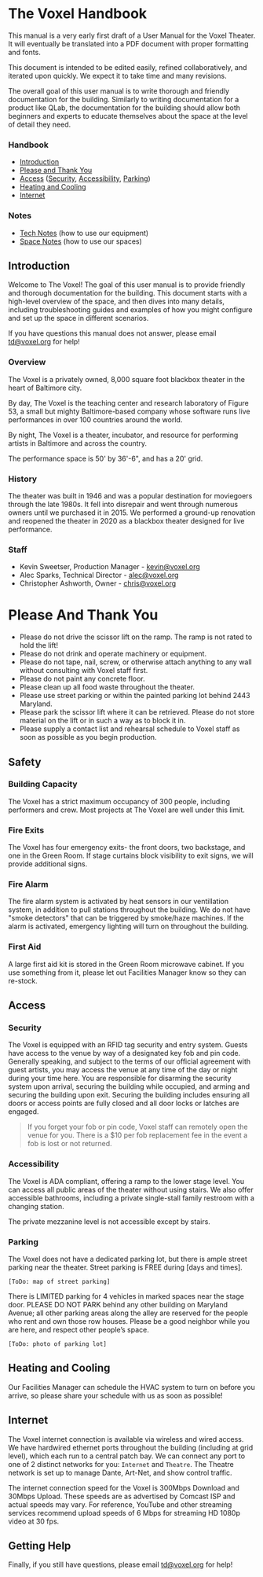 # The Voxel Handbook

This manual is a very early first draft of a User Manual for the Voxel Theater. It will eventually be translated into a PDF document with proper formatting and fonts.

This document is intended to be edited easily, refined collaboratively, and iterated upon quickly. We expect it to take time and many revisions.

The overall goal of this user manual is to write thorough and friendly documentation for the building. Similarly to writing documentation for a product like QLab, the documentation for the building should allow both beginners and experts to educate themselves about the space at the level of detail they need.

### Handbook

- [Introduction](#introduction)
- [Please and Thank You](#please-and-thank-you)
- [Access](#access)
  ([Security](#security), [Accessibility](#accessibility), [Parking](#parking))
- [Heating and Cooling](#heating-and-cooling)
- [Internet](#internet)

### Notes

- [Tech Notes](tech/readme.md) (how to use our equipment)
- [Space Notes](space/readme.md) (how to use our spaces)

## Introduction

Welcome to The Voxel! The goal of this user manual is to provide friendly and thorough documentation for the building. This document starts with a high-level overview of the space, and then dives into many details, including troubleshooting guides and examples of how you might configure and set up the space in different scenarios.

If you have questions this manual does not answer, please email td@voxel.org for help!


### Overview

The Voxel is a privately owned, 8,000 square foot blackbox theater in the heart of Baltimore city.

By day, The Voxel is the teaching center and research laboratory of Figure 53, a small but mighty Baltimore-based company whose software runs live performances in over 100 countries around the world.

By night, The Voxel is a theater, incubator, and resource for performing artists in Baltimore and across the country.

The performance space is 50' by 36'-6", and has a 20' grid.


### History

The theater was built in 1946 and was a popular destination for moviegoers through the late 1980s. It fell into disrepair and went through numerous owners until we purchased it in 2015. We performed a ground-up renovation and reopened the theater in 2020 as a blackbox theater designed for live performance.


### Staff

- Kevin Sweetser, Production Manager - <kevin@voxel.org>
- Alec Sparks, Technical Director - <alec@voxel.org>
- Christopher Ashworth, Owner - <chris@voxel.org>


# Please And Thank You

- Please do not drive the scissor lift on the ramp. The ramp is not rated to hold the lift!
- Please do not drink and operate machinery or equipment.
- Please do not tape, nail, screw, or otherwise attach anything to any wall without consulting with Voxel staff first.
- Please do not paint any concrete floor.
- Please clean up all food waste throughout the theater.
- Please use street parking or within the painted parking lot behind 2443 Maryland.
- Please park the scissor lift where it can be retrieved. Please do not store material on the lift or in such a way as to block it in.
- Please supply a contact list and rehearsal schedule to Voxel staff as soon as possible as you begin production.


## Safety

### Building Capacity
The Voxel has a strict maximum occupancy of 300 people, including performers and crew. Most projects at The Voxel are well under this limit.

### Fire Exits
The Voxel has four emergency exits- the front doors, two backstage, and one in the Green Room. If stage curtains block visibility to exit signs, we will provide additional signs.

### Fire Alarm
The fire alarm system is activated by heat sensors in our ventillation system, in addition to pull stations throughout the building. We do not have "smoke detectors" that can be triggered by smoke/haze machines. If the alarm is activated, emergency lighting will turn on throughout the building.

### First Aid
A large first aid kit is stored in the Green Room microwave cabinet. If you use something from it, please let out Facilities Manager know so they can re-stock.


## Access

### Security

The Voxel is equipped with an RFID tag security and entry system. Guests have access to the venue by way of a designated key fob and pin code. Generally speaking, and subject to the terms of our official agreement with guest artists, you may access the venue at any time of the day or night during your time here. You are responsible for disarming the security system upon arrival, securing the building while occupied, and arming and securing the building upon exit. Securing the building includes ensuring all doors or access points are fully closed and all door locks or latches are engaged.

> If you forget your fob or pin code, Voxel staff can remotely open the venue for you. There is a $10 per fob replacement fee in the event a fob is lost or not returned.


### Accessibility

The Voxel is ADA compliant, offering a ramp to the lower stage level. You can access all public areas of the theater without using stairs. We also offer accessible bathrooms, including a private single-stall family restroom with a changing station.

The private mezzanine level is not accessible except by stairs.


### Parking

The Voxel does not have a dedicated parking lot, but there is ample street parking near the theater. Street parking is FREE during [days and times].

`[ToDo: map of street parking]`

There is LIMITED parking for 4 vehicles in marked spaces near the stage door. PLEASE DO NOT PARK behind any other building on Maryland Avenue; all other parking areas along the alley are reserved for the people who rent and own those row houses. Please be a good neighbor while you are here, and respect other people’s space.

`[ToDo: photo of parking lot]`


## Heating and Cooling

Our Facilities Manager can schedule the HVAC system to turn on before you arrive, so please share your schedule with us as soon as possible!


## Internet

The Voxel internet connection is available via wireless and wired access. We have hardwired ethernet ports throughout the building (including at grid level), which each run to a central patch bay. We can connect any port to one of 2 distinct networks for you: `Internet` and `Theatre`. The Theatre network is set up to manage Dante, Art-Net, and show control traffic.

The internet connection speed for the Voxel is 300Mbps Download and 30Mbps Upload. These speeds are as advertised by Comcast ISP and actual speeds may vary. For reference, YouTube and other streaming services recommend upload speeds of 6 Mbps for streaming HD 1080p video at 30 fps.


## Getting Help

Finally, if you still have questions, please email <td@voxel.org> for help!
